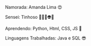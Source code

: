 Namorada: Amanda Lima 😍

Sensei: Tinhoso 🐱‍👤👾👽👻

Aprendendo: Python, Html, CSS, JS 🧠

Linguagens Trabalhadas: Java e SQL 😎